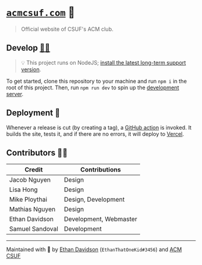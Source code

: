 # [`acmcsuf.com`][demo_url] 🐘

> Official website of CSUF's ACM club.

## Develop [👩‍💻][figma_design]

> 💡 This project runs on NodeJS; [install the latest long-term support version][node_download].

To get started, clone this repository to your machine and run `npm i` in the root of this project.
Then, run `npm run dev` to spin up the [development server][dev_server].

## Deployment 🚀

Whenever a release is cut (by creating a tag), a [GitHub action][github_action_deploy] is invoked. It builds the site, tests it, and if there are no errors, it will deploy to [Vercel][vercel_dashboard].

## Contributors 👷‍♀️

| Credit          | Contributions          |
| --------------- | ---------------------- |
| Jacob Nguyen    | Design                 |
| Lisa Hong       | Design                 |
| Mike Ploythai   | Design, Development    |
| Mathias Nguyen  | Design                 |
| Ethan Davidson  | Development, Webmaster |
| Samuel Sandoval | Development            |

---

Maintained with 💖 by [Ethan Davidson][webmaster_url] (`EthanThatOneKid#3456`) and [ACM CSUF][acm_officers]

[node_download]: https://nodejs.org/en/download/
[github_action_deploy]: .github/workflows/deploy.yaml
[demo_url]: https://acmcsuf.com/
[acm_officers]: https://acmcsuf.com/about/
[webmaster_url]: https://github.com/EthanThatOneKid/
[figma_design]: https://www.figma.com/file/9cvuO69WgNGuCjf2JGDPfq/ACM-Website-Mockup---Mike-Ploythai?node-id=1%3A26
[dev_server]: http://localhost:3000/
[vercel_dashboard]: https://vercel.com/ethanthatonekid/acm-csuf-site
